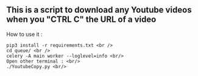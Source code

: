 This is a script to download any Youtube videos when you "CTRL C" the URL of a video
-----------------
How to use it : <br/>
```
pip3 install -r requirements.txt <br />
cd queue/ <br />
celery -A main worker --loglevel=info <br/>
Open other terminal : <br/>
./YoutubeCopy.py <br/>
```
